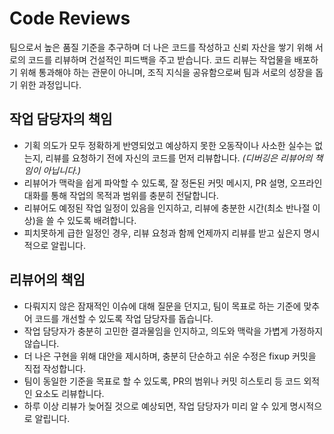 # Code Reviews

팀으로서 높은 품질 기준을 추구하며 더 나은 코드를 작성하고 신뢰 자산을 쌓기 위해 서로의 코드를 리뷰하며 건설적인 피드백을 주고 받습니다. 코드 리뷰는 작업물을 배포하기 위해 통과해야 하는 관문이 아니며, 조직 지식을 공유함으로써 팀과 서로의 성장을 돕기 위한 과정입니다.

## 작업 담당자의 책임

* 기획 의도가 모두 정확하게 반영되었고 예상하지 못한 오동작이나 사소한 실수는 없는지, 리뷰를 요청하기 전에 자신의 코드를 먼저 리뷰합니다. _(디버깅은 리뷰어의 책임이 아닙니다.)_
* 리뷰어가 맥락을 쉽게 파악할 수 있도록, 잘 정돈된 커밋 메시지, PR 설명, 오프라인 대화를 통해 작업의 목적과 범위를 충분히 전달합니다.
* 리뷰어도 예정된 작업 일정이 있음을 인지하고, 리뷰에 충분한 시간(최소 반나절 이상)을 쓸 수 있도록 배려합니다.
* 피치못하게 급한 일정인 경우, 리뷰 요청과 함께 언제까지 리뷰를 받고 싶은지 명시적으로 알립니다.

## 리뷰어의 책임

* 다뤄지지 않은 잠재적인 이슈에 대해 질문을 던지고, 팀이 목표로 하는 기준에 맞추어 코드를 개선할 수 있도록 작업 담당자를 돕습니다.
* 작업 담당자가 충분히 고민한 결과물임을 인지하고, 의도와 맥락을 가볍게 가정하지 않습니다.
* 더 나은 구현을 위해 대안을 제시하며, 충분히 단순하고 쉬운 수정은 fixup 커밋을 직접 작성합니다.
* 팀이 동일한 기준을 목표로 할 수 있도록, PR의 범위나 커밋 히스토리 등 코드 외적인 요소도 리뷰합니다.
* 하루 이상 리뷰가 늦어질 것으로 예상되면, 작업 담당자가 미리 알 수 있게 명시적으로 알립니다.
